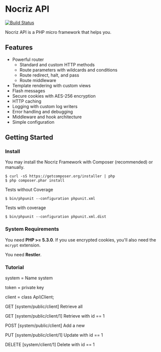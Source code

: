 # Nocriz API

[![Build Status](https://travis-ci.org/nocriz/restler.png)](https://travis-ci.org/nocriz/restler)

Nocriz API is a PHP micro framework that helps you.

## Features

* Powerful router
    * Standard and custom HTTP methods
    * Route parameters with wildcards and conditions
    * Route redirect, halt, and pass
    * Route middleware
* Template rendering with custom views
* Flash messages
* Secure cookies with AES-256 encryption
* HTTP caching
* Logging with custom log writers
* Error handling and debugging
* Middleware and hook architecture
* Simple configuration

## Getting Started

### Install

You may install the Nocriz Framework with Composer (recommended) or manually.

<!--
[Read how to install Nocriz](http://docs.nocriz.com/getting-started-install)
-->
```
$ curl -sS https://getcomposer.org/installer | php
$ php composer.phar install
```

Tests without Coverage
```
$ bin/phpunit --configuration phpunit.xml
```

Tests with coverage
```
$ bin/phpunit --configuration phpunit.xml.dist
```

### System Requirements

You need **PHP >= 5.3.0**. If you use encrypted cookies, you'll also need the `mcrypt` extension.

You need **Restler**.

### Tutorial

system = Name system

token = private key

client = class Api\Client;

GET [system/public/client] Retrieve all

GET [system/public/client/1] Retrieve with id == 1

POST [system/public/client] Add a new

PUT [system/public/client/1] Update with id == 1

DELETE [system/client/1] Delete with id == 1